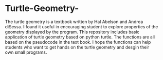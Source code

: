 # Turtle-Geometry-
The turtle geometry is a textbook written by Hal Abelson and Andrea diSessa. I found it useful in encouraging student to explore properties of the geometry displayed by the program. This repository includes basic application of turtle geometry based on python turtle. The functions are all based on the pseudocode in the text book. I hope the functions can help students who want to get hands on the turtle geometry and desgin their own small programs. 
